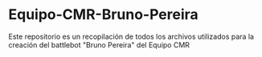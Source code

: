 # Equipo-CMR-Bruno-Pereira
Este repositorio es un recopilación de todos los archivos utilizados para la creación del battlebot "Bruno Pereira" del Equipo CMR
